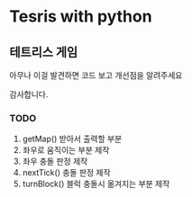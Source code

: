 # Tesris with python

## 테트리스 게임

아무나 이걸 발견하면
코드 보고 개선점을 알려주세요

감사합니다.

### TODO

1. getMap() 받아서 출력할 부분
2. 좌우로 움직이는 부분 제작
3. 좌우 충돌 판정 제작
4. nextTick() 충돌 판정 제작
5. turnBlock() 블럭 충돌시 옮겨지는 부분 제작
